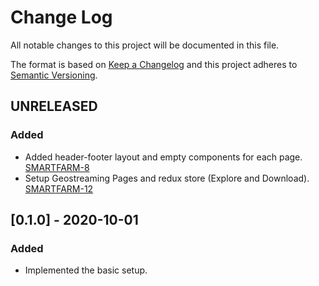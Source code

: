 # Change Log
All notable changes to this project will be documented in this file.

The format is based on [Keep a Changelog](http://keepachangelog.com/) 
and this project adheres to [Semantic Versioning](http://semver.org/).

## UNRELEASED

### Added
- Added header-footer layout and empty components for each page. [SMARTFARM-8](https://opensource.ncsa.illinois.edu/jira/browse/SMARTFARM-8)
- Setup Geostreaming Pages and redux store (Explore and Download).  [SMARTFARM-12](https://opensource.ncsa.illinois.edu/jira/browse/SMARTFARM-12)

## [0.1.0] - 2020-10-01
### Added
- Implemented the basic setup.

